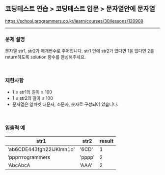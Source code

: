 ## 코딩테스트 연습 > 코딩테스트 입문 > 문자열안에 문자열

https://school.programmers.co.kr/learn/courses/30/lessons/120908

---

### 문제 설명

문자열 str1, str2가 매개변수로 주어집니다. str1 안에 str2가 있다면 1을 없다면 2를 return하도록 solution 함수를 완성해주세요.

</br>

### 제한사항

- 1 ≤ str1의 길이 ≤ 100
- 1 ≤ str2의 길이 ≤ 100
- 문자열은 알파벳 대문자, 소문자, 숫자로 구성되어 있습니다.

</br>

### 입출력 예

| str1                     | str2   | result |
| ------------------------ | ------ | ------ |
| 'ab6CDE443fgh22iJKlmn1o' | '6CD'  | 1      |
| 'ppprrrogrammers         | 'pppp' | 2      |
| 'AbcAbcA                 | 'AAA'  | 2      |
